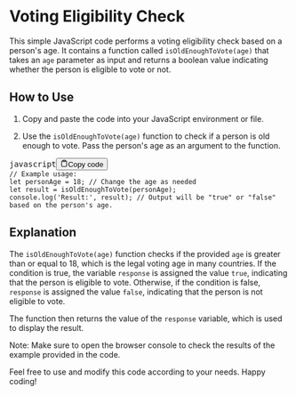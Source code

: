 <div class="markdown prose w-full break-words dark:prose-invert light"><h1>Voting Eligibility Check</h1><p>This simple JavaScript code performs a voting eligibility check based on a person's age. It contains a function called <code>isOldEnoughToVote(age)</code> that takes an <code>age</code> parameter as input and returns a boolean value indicating whether the person is eligible to vote or not.</p><h2>How to Use</h2><ol><li><p>Copy and paste the code into your JavaScript environment or file.</p></li><li><p>Use the <code>isOldEnoughToVote(age)</code> function to check if a person is old enough to vote. Pass the person's age as an argument to the function.</p></li></ol><pre><div class="bg-black rounded-md mb-4"><div class="flex items-center relative text-gray-200 bg-gray-800 px-4 py-2 text-xs font-sans justify-between rounded-t-md"><span>javascript</span><button class="flex ml-auto gap-2"><svg stroke="currentColor" fill="none" stroke-width="2" viewBox="0 0 24 24" stroke-linecap="round" stroke-linejoin="round" class="h-4 w-4" height="1em" width="1em" xmlns="http://www.w3.org/2000/svg"><path d="M16 4h2a2 2 0 0 1 2 2v14a2 2 0 0 1-2 2H6a2 2 0 0 1-2-2V6a2 2 0 0 1 2-2h2"></path><rect x="8" y="2" width="8" height="4" rx="1" ry="1"></rect></svg>Copy code</button></div><div class="p-4 overflow-y-auto"><code class="!whitespace-pre hljs language-javascript"><span class="hljs-comment">// Example usage:</span>
<span class="hljs-keyword">let</span> personAge = <span class="hljs-number">18</span>; <span class="hljs-comment">// Change the age as needed</span>
<span class="hljs-keyword">let</span> result = <span class="hljs-title function_">isOldEnoughToVote</span>(personAge);
<span class="hljs-variable language_">console</span>.<span class="hljs-title function_">log</span>(<span class="hljs-string">'Result:'</span>, result); <span class="hljs-comment">// Output will be "true" or "false" based on the person's age.</span>
</code></div></div></pre><h2>Explanation</h2><p>The <code>isOldEnoughToVote(age)</code> function checks if the provided <code>age</code> is greater than or equal to 18, which is the legal voting age in many countries. If the condition is true, the variable <code>response</code> is assigned the value <code>true</code>, indicating that the person is eligible to vote. Otherwise, if the condition is false, <code>response</code> is assigned the value <code>false</code>, indicating that the person is not eligible to vote.</p><p>The function then returns the value of the <code>response</code> variable, which is used to display the result.</p><p>Note: Make sure to open the browser console to check the results of the example provided in the code.</p><p>Feel free to use and modify this code according to your needs. Happy coding!</p></div>
